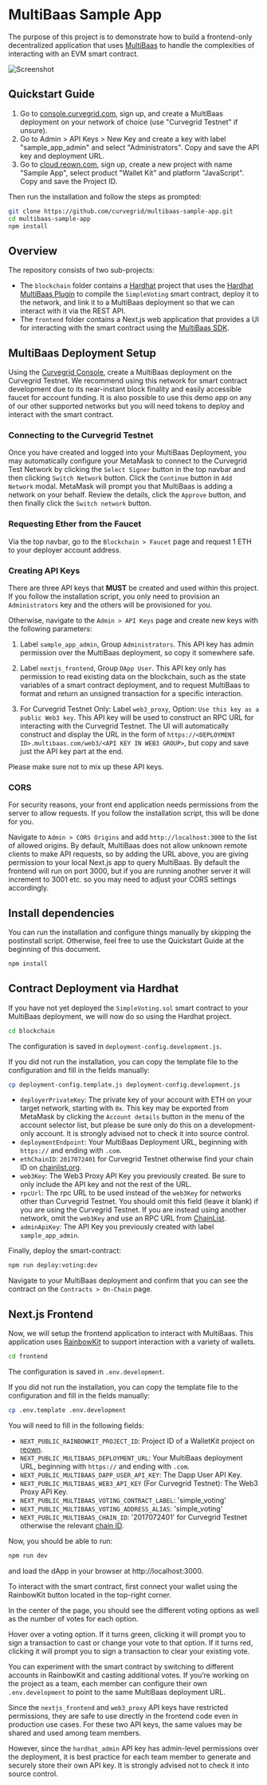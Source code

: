 # MultiBaas Sample App

The purpose of this project is to demonstrate how to build a frontend-only decentralized application that uses [MultiBaas](https://docs.curvegrid.com/multibaas/) to handle the complexities of interacting with an EVM smart contract.

![Screenshot](screenshots/homepage.png)

## Quickstart Guide

1. Go to [console.curvegrid.com](https://console.curvegrid.com), sign up, and create a MultiBaas deployment on your network of choice (use "Curvegrid Testnet" if unsure).
2. Go to Admin > API Keys > New Key and create a key with label "sample_app_admin" and select "Administrators". Copy and save the API key and deployment URL.
3. Go to [cloud.reown.com](http://cloud.reown.com/), sign up, create a new project with name "Sample App", select product "Wallet Kit" and platform "JavaScript". Copy and save the Project ID.

Then run the installation and follow the steps as prompted:

```sh
git clone https://github.com/curvegrid/multibaas-sample-app.git
cd multibaas-sample-app
npm install
```

## Overview

The repository consists of two sub-projects:

- The `blockchain` folder contains a [Hardhat](https://hardhat.org/) project that uses the [Hardhat MultiBaas Plugin](https://github.com/curvegrid/hardhat-multibaas-plugin) to compile the `SimpleVoting` smart contract, deploy it to the network, and link it to a MultiBaas deployment so that we can interact with it via the REST API.
- The `frontend` folder contains a Next.js web application that provides a UI for interacting with the smart contract using the [MultiBaas SDK](https://github.com/curvegrid/multibaas-sdk-typescript).

## MultiBaas Deployment Setup

Using the [Curvegrid Console](https://console.curvegrid.com/), create a MultiBaas deployment on the Curvegrid Testnet. We recommend using this network for smart contract development due to its near-instant block finality and easily accessible faucet for account funding. It is also possible to use this demo app on any of our other supported networks but you will need tokens to deploy and interact with the smart contract.

### Connecting to the Curvegrid Testnet

Once you have created and logged into your MultiBaas Deployment, you may automatically configure your MetaMask to connect to the Curvegrid Test Network by clicking the `Select Signer` button in the top navbar and then clicking `Switch Network` button. Click the `Continue` button in `Add Network` modal. MetaMask will prompt you that MultiBaas is adding a network on your behalf. Review the details, click the `Approve` button, and then finally click the `Switch network` button.

### Requesting Ether from the Faucet

Via the top navbar, go to the `Blockchain > Faucet` page and request 1 ETH to your deployer account address.

### Creating API Keys

There are three API keys that **MUST** be created and used within this project. If you follow the installation script, you only need to provision an `Administrators` key and the others will be provisioned for you.

Otherwise, navigate to the `Admin > API Keys` page and create new keys with the following parameters:

1. Label `sample_app_admin`, Group `Administrators`. This API key has admin permission over the MultiBaas deployment, so copy it somewhere safe.

2. Label `nextjs_frontend`, Group `DApp User`. This API key only has permission to read existing data on the blockchain, such as the state variables of a smart contract deployment, and to request MultiBaas to format and return an unsigned transaction for a specific interaction.

3. For Curvegrid Testnet Only: Label `web3_proxy`, Option: `Use this key as a public Web3 key`. This API key will be used to construct an RPC URL for interacting with the Curvegrid Testnet. The UI will automatically construct and display the URL in the form of `https://<DEPLOYMENT ID>.multibaas.com/web3/<API KEY IN WEB3 GROUP>`, but copy and save just the API key part at the end.

Please make sure not to mix up these API keys.

### CORS

For security reasons, your front end application needs permissions from the server to allow requests. If you follow the installation script, this will be done for you.

Navigate to `Admin > CORS Origins` and add `http://localhost:3000` to the list of allowed origins. By default, MultiBaas does not allow unknown remote clients to make API requests, so by adding the URL above, you are giving permission to your local Next.js app to query MultiBaas. By default the frontend will run on port 3000, but if you are running another server it will increment to 3001 etc. so you may need to adjust your CORS settings accordingly.

## Install dependencies

You can run the installation and configure things manually by skipping the postinstall script. Otherwise, feel free to use the Quickstart Guide at the beginning of this document.

```sh
npm install
```

## Contract Deployment via Hardhat

If you have not yet deployed the `SimpleVoting.sol` smart contract to your MultiBaas deployment, we will now do so using the Hardhat project.

```sh
cd blockchain
```

The configuration is saved in `deployment-config.development.js`.

If you did not run the installation, you can copy the template file to the configuration and fill in the fields manually:

```sh
cp deployment-config.template.js deployment-config.development.js
```

- `deployerPrivateKey`: The private key of your account with ETH on your target network, starting with `0x`. This key may be exported from MetaMask by clicking the `Account details` button in the menu of the account selector list, but please be sure only do this on a development-only account. It is strongly advised not to check it into source control.
- `deploymentEndpoint`: Your MultiBaas Deployment URL, beginning with `https://` and ending with `.com`.
- `ethChainID`: `2017072401` for Curvegrid Testnet otherwise find your chain ID on [chainlist.org](https://chainlist.org/).
- `web3Key`: The Web3 Proxy API Key you previously created. Be sure to only include the API key and not the rest of the URL.
- `rpcUrl`: The rpc URL to be used instead of the `web3Key` for networks other than Curvegrid Testnet. You should omit this field (leave it blank) if you are using the Curvegrid Testnet. If you are instead using another network, omit the `web3Key` and use an RPC URL from [ChainList](https://chainlist.org/).
- `adminApiKey`: The API Key you previously created with label `sample_app_admin`.

Finally, deploy the smart-contract:

```sh
npm run deploy:voting:dev
```

Navigate to your MultiBaas deployment and confirm that you can see the contract on the `Contracts > On-Chain` page.

## Next.js Frontend

Now, we will setup the frontend application to interact with MultiBaas. This application uses [RainbowKit](https://www.rainbowkit.com/docs/installation) to support interaction with a variety of wallets.

```sh
cd frontend
```

The configuration is saved in `.env.development`.

If you did not run the installation, you can copy the template file to the configuration and fill in the fields manually:

```sh
cp .env.template .env.development
```

You will need to fill in the following fields:
- `NEXT_PUBLIC_RAINBOWKIT_PROJECT_ID`: Project ID of a WalletKit project on [reown](https://cloud.reown.com/).
- `NEXT_PUBLIC_MULTIBAAS_DEPLOYMENT_URL`: Your MultiBaas deployment URL, beginning with `https://` and ending with `.com`.
- `NEXT_PUBLIC_MULTIBAAS_DAPP_USER_API_KEY`: The Dapp User API Key.
- `NEXT_PUBLIC_MULTIBAAS_WEB3_API_KEY` (For Curvegrid Testnet): The Web3 Proxy API Key.
- `NEXT_PUBLIC_MULTIBAAS_VOTING_CONTRACT_LABEL`: 'simple_voting'
- `NEXT_PUBLIC_MULTIBAAS_VOTING_ADDRESS_ALIAS`: 'simple_voting'
- `NEXT_PUBLIC_MULTIBAAS_CHAIN_ID`: '2017072401' for Curvegrid Testnet otherwise the relevant [chain ID](https://chainlist.org/).

Now, you should be able to run:

```sh
npm run dev
```

and load the dApp in your browser at http://localhost:3000.

To interact with the smart contract, first connect your wallet using the RainbowKit button located in the top-right corner.

In the center of the page, you should see the different voting options as well as the number of votes for each option.

Hover over a voting option. If it turns green, clicking it will prompt you to sign a transaction to cast or change your vote to that option. If it turns red, clicking it will prompt you to sign a transaction to clear your existing vote.

You can experiment with the smart contract by switching to different accounts in RainbowKit and casting additional votes. If you’re working on the project as a team, each member can configure their own `.env.development` to point to the same MultiBaas deployment URL.

Since the `nextjs_frontend` and `web3_proxy` API keys have restricted permissions, they are safe to use directly in the frontend code even in production use cases. For these two API keys, the same values may be shared and used among team members.

However, since the `hardhat_admin` API key has admin-level permissions over the deployment, it is best practice for each team member to generate and securely store their own API key. It is strongly advised not to check it into source control.
